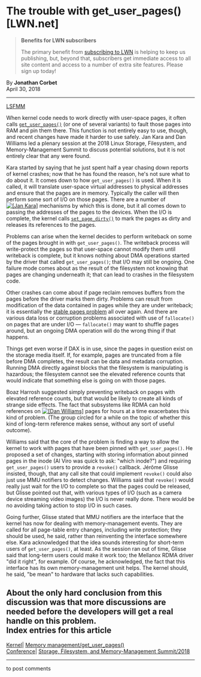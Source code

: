 # The trouble with get_user_pages() [LWN.net]

> **Benefits for LWN subscribers**
> 
> The primary benefit from [subscribing to LWN](/Promo/nst-nag5/subscribe) is helping to keep us publishing, but, beyond that, subscribers get immediate access to all site content and access to a number of extra site features. Please sign up today! 

By **Jonathan Corbet**  
April 30, 2018 

* * *

[LSFMM](/Articles/lsfmm2018/)

When kernel code needs to work directly with user-space pages, it often calls [`get_user_pages()`](https://elixir.bootlin.com/linux/latest/source/mm/gup.c#L1067) (or one of several variants) to fault those pages into RAM and pin them there. This function is not entirely easy to use, though, and recent changes have made it harder to use safely. Jan Kara and Dan Williams led a plenary session at the 2018 Linux Storage, Filesystem, and Memory-Management Summit to discuss potential solutions, but it is not entirely clear that any were found. 

Kara started by saying that he just spent half a year chasing down reports of kernel crashes; now that he has found the reason, he's not sure what to do about it. It comes down to how `get_user_pages()` is used. When it is called, it will translate user-space virtual addresses to physical addresses and ensure that the pages are in memory. Typically the caller will then perform some sort of I/O on those pages. There are a number of [![\[Jan
Kara\]](https://static.lwn.net/images/conf/2018/lsfmm/JanKara-sm.jpg)](/Articles/753034/) mechanisms by which this is done, but it all comes down to passing the addresses of the pages to the devices. When the I/O is complete, the kernel calls [`set_page_dirty()`](https://elixir.bootlin.com/linux/latest/source/mm/page-writeback.c#L2531) to mark the pages as dirty and releases its references to the pages. 

Problems can arise when the kernel decides to perform writeback on some of the pages brought in with `get_user_pages()`. The writeback process will write-protect the pages so that user-space cannot modify them until writeback is complete, but it knows nothing about DMA operations started by the driver that called `get_user_pages()`; that I/O may still be ongoing. One failure mode comes about as the result of the filesystem not knowing that pages are changing underneath it; that can lead to crashes in the filesystem code. 

Other crashes can come about if page reclaim removes buffers from the pages before the driver marks them dirty. Problems can result from modification of the data contained in pages while they are under writeback; it is essentially the [stable pages problem](/Articles/442355/) all over again. And there are various data loss or corruption problems associated with use of `fallocate()` on pages that are under I/O — `fallocate()` may want to shuffle pages around, but an ongoing DMA operation will do the wrong thing if that happens. 

Things get even worse if DAX is in use, since the pages in question exist on the storage media itself. If, for example, pages are truncated from a file before DMA completes, the result can be data and metadata corruption. Running DMA directly against blocks that the filesystem is manipulating is hazardous; the filesystem cannot see the elevated reference counts that would indicate that something else is going on with those pages. 

Boaz Harrosh suggested simply preventing writeback on pages with elevated reference counts, but that would be likely to create all kinds of strange side effects. The fact that subsystems like RDMA can hold references on [![\[Dan Williams\]](https://static.lwn.net/images/conf/2018/lsfmm/DanWilliams-sm.jpg)](/Articles/753068/) pages for hours at a time exacerbates this kind of problem. (The group circled for a while on the topic of whether this kind of long-term reference makes sense, without any sort of useful outcome). 

Williams said that the core of the problem is finding a way to allow the kernel to work with pages that have been pinned with `get_user_pages()`. He proposed a set of changes, starting with storing information about pinned pages in the inode (Al Viro was quick to ask: "which inode?") and requiring `get_user_pages()` users to provide a `revoke()` callback. Jérôme Glisse insisted, though, that any call site that could implement `revoke()` could also just use MMU notifiers to detect changes. Williams said that `revoke()` would really just wait for the I/O to complete so that the pages could be released, but Glisse pointed out that, with various types of I/O (such as a camera device streaming video images) the I/O is never really done. There would be no avoiding taking action to stop I/O in such cases. 

Going further, Glisse stated that MMU notifiers are the interface that the kernel has now for dealing with memory-management events. They are called for all page-table entry changes, including write protection; they should be used, he said, rather than reinventing the interface somewhere else. Kara acknowledged that the idea sounds interesting for short-term users of `get_user_pages()`, at least. As the session ran out of time, Glisse said that long-term users could make it work too; the Mellanox RDMA driver "did it right", for example. Of course, he acknowledged, the fact that this interface has its own memory-management unit helps. The kernel should, he said, "be mean" to hardware that lacks such capabilities. 

About the only hard conclusion from this discussion was that more discussions are needed before the developers will get a real handle on this problem.  
Index entries for this article  
---  
[Kernel](/Kernel/Index)| [Memory management/get_user_pages()](/Kernel/Index#Memory_management-get_user_pages)  
[Conference](/Archives/ConferenceIndex/)| [Storage, Filesystem, and Memory-Management Summit/2018](/Archives/ConferenceIndex/#Storage_Filesystem_and_Memory-Management_Summit-2018)  
  


* * *

to post comments 
